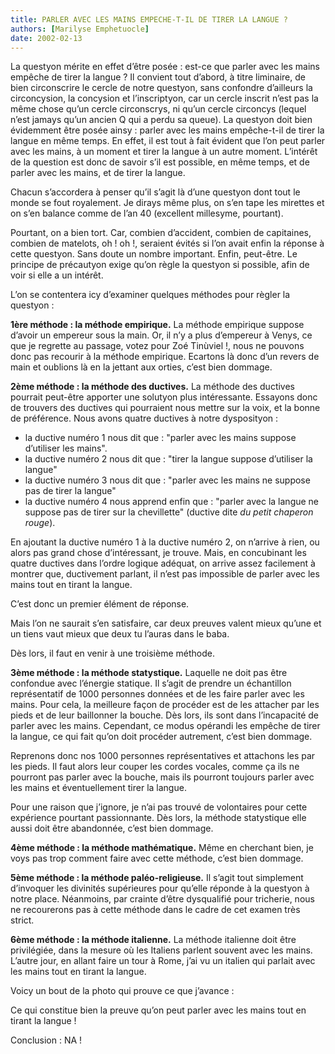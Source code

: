 ```yaml
---
title: PARLER AVEC LES MAINS EMPECHE-T-IL DE TIRER LA LANGUE ?
authors: [Marilyse Emphetuocle]
date: 2002-02-13
---
```


La questyon mérite en effet d’être posée : est-ce que parler avec les mains empêche de tirer la langue ? Il convient tout d’abord, à titre liminaire, de bien circonscrire le cercle de notre questyon, sans confondre d’ailleurs la circoncysion, la concysion et l’inscriptyon, car un cercle inscrit n’est pas la même chose qu’un cercle circonscrys, ni qu’un cercle circoncys (lequel n’est jamays qu’un ancien Q qui a perdu sa queue). La questyon doit bien évidemment être posée ainsy : parler avec les mains empêche-t-il de tirer la langue en même temps. En effet, il est tout à fait évident que l’on peut parler avec les mains, à un moment et tirer la langue à un autre moment. L’intérêt de la question est donc de savoir s’il est possible, en même temps, et de parler avec les mains, et de tirer la langue.

Chacun s’accordera à penser qu’il s’agit là d’une questyon dont tout le monde se fout royalement. Je dirays même plus, on s’en tape les mirettes et on s’en balance comme de l’an 40 (excellent millesyme, pourtant).

Pourtant, on a bien tort. Car, combien d’accident, combien de capitaines, combien de matelots, oh ! oh !, seraient évités si l’on avait enfin la réponse à cette questyon. Sans doute un nombre important. Enfin, peut-être. Le principe de précautyon exige qu’on règle la questyon si possible, afin de voir si elle a un intérêt.

L’on se contentera icy d’examiner quelques méthodes pour règler la questyon :

**1ère méthode : la méthode empirique.** La méthode empirique suppose d’avoir un empereur sous la main. Or, il n’y a plus d’empereur à Venys, ce que je regrette au passage, votez pour Zoé Tinùviel !, nous ne pouvons donc pas recourir à la méthode empirique. Ecartons là donc d’un revers de main et oublions là en la jettant aux orties, c’est bien dommage.

**2ème méthode : la méthode des ductives.** La méthode des ductives pourrait peut-être apporter une solutyon plus intéressante. Essayons donc de trouvers des ductives qui pourraient nous mettre sur la voix, et la bonne de préférence. Nous avons quatre ductives à notre dysposityon :

* la ductive numéro 1 nous dit que : "parler avec les mains suppose d’utiliser les mains". 
* la ductive numéro 2 nous dit que : "tirer la langue suppose d’utiliser la langue" 
* la ductive numéro 3 nous dit que : "parler avec les mains ne suppose pas de tirer la langue"
* la ductive numéro 4 nous apprend enfin que : "parler avec la langue ne suppose pas de tirer sur la chevillette" (ductive dite _du petit chaperon rouge_).

En ajoutant la ductive numéro 1 à la ductive numéro 2, on n’arrive à rien, ou alors pas grand chose d’intéressant, je trouve. Mais, en concubinant les quatre ductives dans l’ordre logique adéquat, on arrive assez facilement à montrer que, ductivement parlant, il n’est pas impossible de parler avec les mains tout en tirant la langue.

C’est donc un premier élément de réponse.

Mais l’on ne saurait s’en satisfaire, car deux preuves valent mieux qu’une et un tiens vaut mieux que deux tu l’auras dans le baba.

Dès lors, il faut en venir à une troisième méthode.

**3ème méthode : la méthode statystique.** Laquelle ne doit pas être confondue avec l’énergie statique. Il s’agit de prendre un échantillon représentatif de 1000 personnes données et de les faire parler avec les mains. Pour cela, la meilleure façon de procéder est de les attacher par les pieds et de leur baillonner la bouche. Dès lors, ils sont dans l’incapacité de parler avec les mains. Cependant, ce modus opérandi les empêche de tirer la langue, ce qui fait qu’on doit procéder autrement, c’est bien dommage.

Reprenons donc nos 1000 personnes représentatives et attachons les par les pieds. Il faut alors leur couper les cordes vocales, comme ça ils ne pourront pas parler avec la bouche, mais ils pourront toujours parler avec les mains et éventuellement tirer la langue.

Pour une raison que j’ignore, je n’ai pas trouvé de volontaires pour cette expérience pourtant passionnante. Dès lors, la méthode statystique elle aussi doit être abandonnée, c’est bien dommage.

**4ème méthode : la méthode mathématique.** Même en cherchant bien, je voys pas trop comment faire avec cette méthode, c’est bien dommage.

**5ème méthode : la méthode paléo-religieuse.** Il s’agit tout simplement d’invoquer les divinités supérieures pour qu’elle réponde à la questyon à notre place. Néanmoins, par crainte d’être dysqualifié pour tricherie, nous ne recourerons pas à cette méthode dans le cadre de cet examen très strict.

**6ème méthode : la méthode italienne.** La méthode italienne doit être privilégiée, dans la mesure où les Italiens parlent souvent avec les mains. L’autre jour, en allant faire un tour à Rome, j’ai vu un italien qui parlait avec les mains tout en tirant la langue.

Voicy un bout de la photo qui prouve ce que j’avance :

Ce qui constitue bien la preuve qu’on peut parler avec les mains tout en tirant la langue !

Conclusion : NA !